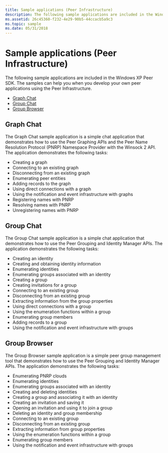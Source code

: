 ```yaml
---
title: Sample applications (Peer Infrastructure)
description: The following sample applications are included in the Windows XP Peer SDK.
ms.assetid: 26c45360-f232-4e29-90b5-44ccacb5a9c3
ms.topic: sample
ms.date: 05/31/2018
---
```


# Sample applications (Peer Infrastructure)

The following sample applications are included in the Windows XP Peer SDK. The samples can help you when you develop your own peer applications using the Peer Infrastructure.

-   [Graph Chat](#graph-chat)
-   [Group Chat](#group-chat)
-   [Group Browser](#group-browser)

## Graph Chat

The Graph Chat sample application is a simple chat application that demonstrates how to use the Peer Graphing APIs and the Peer Name Resolution Protocol (PNRP) Namespace Provider with the Winsock 2 API. The application demonstrates the following tasks:

-   Creating a graph
-   Connecting to an existing graph
-   Disconnecting from an existing graph
-   Enumerating peer entities
-   Adding records to the graph
-   Using direct connections with a graph
-   Using the notification and event infrastructure with graphs
-   Registering names with PNRP
-   Resolving names with PNRP
-   Unregistering names with PNRP

## Group Chat

The Group Chat sample application is a simple chat application that demonstrates how to use the Peer Grouping and Identity Manager APIs. The application demonstrates the following tasks:

-   Creating an identity
-   Creating and obtaining identity information
-   Enumerating identities
-   Enumerating groups associated with an identity
-   Creating a group
-   Creating invitations for a group
-   Connecting to an existing group
-   Disconnecting from an existing group
-   Extracting information from the group properties
-   Using direct connections with a group
-   Using the enumeration functions within a group
-   Enumerating group members
-   Adding records to a group
-   Using the notification and event infrastructure with groups

## Group Browser

The Group Browser sample application is a simple peer group management tool that demonstrates how to use the Peer Grouping and Identity Manager APIs. The application demonstrates the following tasks:

-   Enumerating PNRP clouds
-   Enumerating identities
-   Enumerating groups associated with an identity
-   Creating and deleting identities
-   Creating a group and associating it with an identity
-   Creating an invitation and saving it
-   Opening an invitation and using it to join a group
-   Deleting an identity and group membership
-   Connecting to an existing group
-   Disconnecting from an existing group
-   Extracting information from group properties
-   Using the enumeration functions within a group
-   Enumerating group members
-   Using the notification and event infrastructure with groups

 

 



